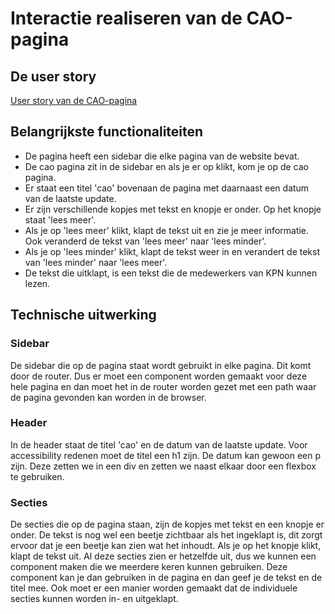 # Interactie realiseren van de CAO-pagina

## De user story

[User story van de CAO-pagina](https://github.com/HU-SD-V2FE-studenten-2425/frontend-project-v2b_letsgo/issues/84)

## Belangrijkste functionaliteiten

- De pagina heeft een sidebar die elke pagina van de website bevat.
- De cao pagina zit in de sidebar en als je er op klikt, kom je op de cao pagina.
- Er staat een titel 'cao' bovenaan de pagina met daarnaast een datum van de laatste update.
- Er zijn verschillende kopjes met tekst en knopje er onder. Op het knopje staat 'lees meer'.
- Als je op 'lees meer' klikt, klapt de tekst uit en zie je meer informatie. Ook veranderd de tekst van 'lees meer'
  naar 'lees minder'.
- Als je op 'lees minder' klikt, klapt de tekst weer in en verandert de tekst van 'lees minder' naar 'lees meer'.
- De tekst die uitklapt, is een tekst die de medewerkers van KPN kunnen lezen.

## Technische uitwerking

### Sidebar

De sidebar die op de pagina staat wordt gebruikt in elke pagina. Dit komt door de router.
Dus er moet een component worden gemaakt voor deze hele pagina en dan moet het in de router worden gezet met een path
waar de pagina gevonden kan worden in de browser.

### Header

In de header staat de titel 'cao' en de datum van de laatste update.
Voor accessibility redenen moet de titel een h1 zijn. De datum kan gewoon een p zijn.
Deze zetten we in een div en zetten we naast elkaar door een flexbox te gebruiken.

### Secties

De secties die op de pagina staan, zijn de kopjes met tekst en een knopje er onder. De tekst is nog wel een beetje
zichtbaar als het ingeklapt is, dit zorgt ervoor dat je een beetje kan zien wat het inhoudt. Als je op het knopje klikt,
klapt de tekst uit.
Al deze secties zien er hetzelfde uit, dus we kunnen een component maken die we meerdere keren kunnen gebruiken.
Deze component kan je dan gebruiken in de pagina en dan geef je de tekst en de titel mee. Ook moet er een manier worden
gemaakt dat de individuele secties kunnen worden in- en uitgeklapt.
